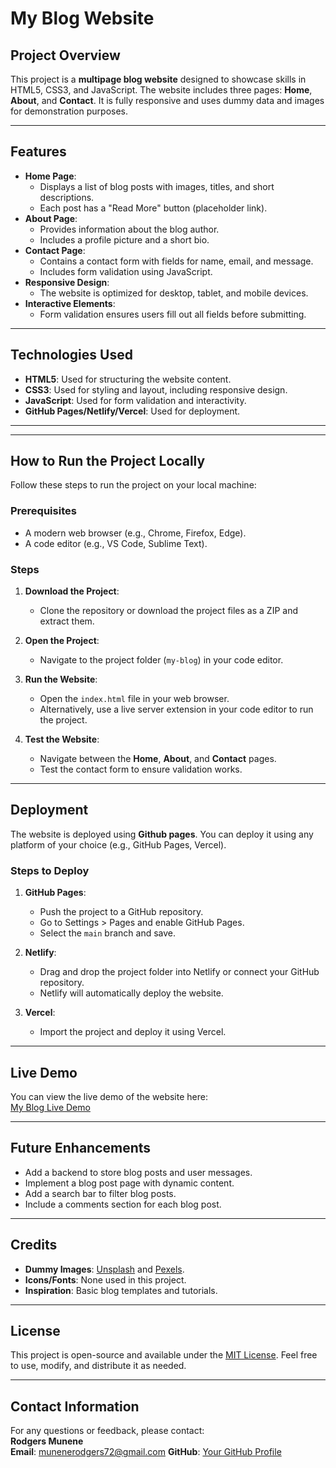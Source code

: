 # My Blog Website

## Project Overview
This project is a **multipage blog website** designed to showcase skills in HTML5, CSS3, and JavaScript. The website includes three pages: **Home**, **About**, and **Contact**. It is fully responsive and uses dummy data and images for demonstration purposes.

---

## Features
- **Home Page**:
  - Displays a list of blog posts with images, titles, and short descriptions.
  - Each post has a "Read More" button (placeholder link).
- **About Page**:
  - Provides information about the blog author.
  - Includes a profile picture and a short bio.
- **Contact Page**:
  - Contains a contact form with fields for name, email, and message.
  - Includes form validation using JavaScript.
- **Responsive Design**:
  - The website is optimized for desktop, tablet, and mobile devices.
- **Interactive Elements**:
  - Form validation ensures users fill out all fields before submitting.

---

## Technologies Used
- **HTML5**: Used for structuring the website content.
- **CSS3**: Used for styling and layout, including responsive design.
- **JavaScript**: Used for form validation and interactivity.
- **GitHub Pages/Netlify/Vercel**: Used for deployment.

---


---

## How to Run the Project Locally
Follow these steps to run the project on your local machine:

### Prerequisites
- A modern web browser (e.g., Chrome, Firefox, Edge).
- A code editor (e.g., VS Code, Sublime Text).

### Steps
1. **Download the Project**:
   - Clone the repository or download the project files as a ZIP and extract them.

2. **Open the Project**:
   - Navigate to the project folder (`my-blog`) in your code editor.

3. **Run the Website**:
   - Open the `index.html` file in your web browser.
   - Alternatively, use a live server extension in your code editor to run the project.

4. **Test the Website**:
   - Navigate between the **Home**, **About**, and **Contact** pages.
   - Test the contact form to ensure validation works.

---

## Deployment
The website is deployed using **Github pages**. You can deploy it using any platform of your choice (e.g., GitHub Pages, Vercel).

### Steps to Deploy
1. **GitHub Pages**:
   - Push the project to a GitHub repository.
   - Go to Settings > Pages and enable GitHub Pages.
   - Select the `main` branch and save.

2. **Netlify**:
   - Drag and drop the project folder into Netlify or connect your GitHub repository.
   - Netlify will automatically deploy the website.

3. **Vercel**:
   - Import the project and deploy it using Vercel.

---

## Live Demo
You can view the live demo of the website here:  
[My Blog Live Demo](https://my-blog-demo.netlify.app)

---

## Future Enhancements
- Add a backend to store blog posts and user messages.
- Implement a blog post page with dynamic content.
- Add a search bar to filter blog posts.
- Include a comments section for each blog post.

---

## Credits
- **Dummy Images**: [Unsplash](https://unsplash.com/) and [Pexels](https://www.pexels.com/).
- **Icons/Fonts**: None used in this project.
- **Inspiration**: Basic blog templates and tutorials.

---

## License
This project is open-source and available under the [MIT License](https://opensource.org/licenses/MIT). Feel free to use, modify, and distribute it as needed.

---

## Contact Information
For any questions or feedback, please contact:  
**Rodgers Munene**  
**Email**: munenerodgers72@gmail.com
**GitHub**: [Your GitHub Profile](https://github.com/rodgers-munene)
